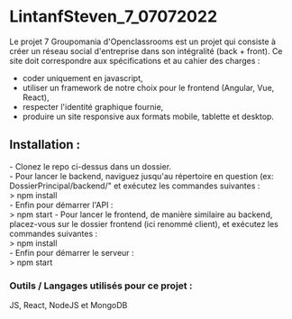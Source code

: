# LintanfSteven_7_07072022

Le projet 7 Groupomania d'Openclassrooms est un projet qui consiste à créer un réseau social d'entreprise dans son intégralité (back + front).
Ce site doit correspondre aux spécifications et au cahier des charges :
 - coder uniquement en javascript,
 - utiliser un framework de notre choix pour le frontend (Angular, Vue, React),
 - respecter l'identité graphique fournie,
 - produire un site responsive aux formats mobile, tablette et desktop.

<h2>Installation :</h2>
- Clonez le repo ci-dessus dans un dossier. <br>
- Pour lancer le backend, naviguez jusqu'au répertoire en question (ex: DossierPrincipal/backend/" et exécutez les commandes suivantes : <br> 
 > npm install <br>
- Enfin pour démarrer l'API : <br>
 > npm start
 - Pour lancer le frontend, de manière similaire au backend, placez-vous sur le dossier frontend (ici renommé client), et exécutez les commandes suivantes :<br>
 > npm install <br>
- Enfin pour démarrer le serveur : <br>
 > npm start
 
 
 <h3>Outils / Langages utilisés pour ce projet :</h3>
 JS, React, NodeJS et MongoDB
